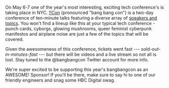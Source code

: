 On May 6-7 one of the year's most interesting, exciting tech conference's is taking place in NYC. [!!Con](http://bangbangcon.com) (pronounced "bang bang con") is a two-day conference of ten-minute talks featuring a diverse array of [speakers and topics](http://bangbangcon.com/speakers.html). You won't find a lineup like this at your typical tech conference - punch cards, cyborgs, glowing mushrooms, queer feminist cyberpunk manifestos and airplane noise are just a few of the topics that will be covered.

Given the awesomeness of this conference, tickets went fast --- *sold-out-in-minutes-fast* --- but there will be videos and a live stream so not all is lost. Stay tuned to the @bangbangcon Twitter account for more info. 

We're super excited to be supporting this year's bangbangcon as an AWESOME! Sponsor! If you'll be there, make sure to say hi to one of our friendly engineers and snag some HBC Digital swag. 